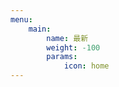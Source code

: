 ```yaml
---
menu:
    main:
        name: 最新
        weight: -100
        params:
            icon: home
---
```

